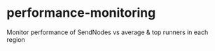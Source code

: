 # performance-monitoring
Monitor performance of SendNodes vs average &amp; top runners in each region
